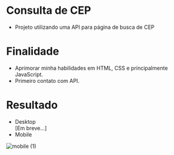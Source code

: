 # Consulta de CEP
* Projeto utilizando uma API para página de busca de CEP
# Finalidade
* Aprimorar minha habilidades em HTML, CSS e principalmente JavaScript.
* Primeiro contato com API.
# Resultado
* Desktop   
[Em breve...]
* Mobile
    
![mobile (1)](https://user-images.githubusercontent.com/97799540/212771784-4554a969-6bfd-4746-b84b-0af758e4d0c9.gif)

